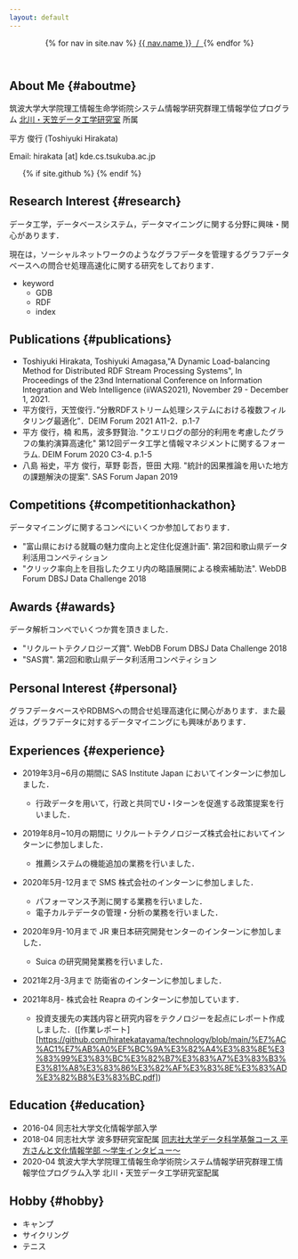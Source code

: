 ```yaml
---
layout: default
---
```


<header class="bloghead">
    <nav class="bloghead-nav">
        {% for nav in site.nav %}
	<a class="text-link" href="{{ nav.href }}">{{ nav.name }}<span> &nbsp;/&nbsp; </span></a> {% endfor %}
    </nav>
</header>

## About Me {#aboutme}
筑波大学大学院理工情報生命学術院システム情報学研究群理工情報学位プログラム
<a class="text-link" href="http://kde.cs.tsukuba.ac.jp">北川・天笠データ工学研究室</a>
所属

平方 俊行 (Toshiyuki Hirakata)

Email: hirakata [at] kde.cs.tsukuba.ac.jp

<ul class="social">
  {% if site.github %}
  <a type="button" href="http://github.com/{{ site.github }}">
    <i class="fa fa-github"></i>
  </a>
  {% endif %}
</ul>

## Research Interest {#research}
データ工学，データベースシステム，データマイニングに関する分野に興味・関心があります．

現在は，ソーシャルネットワークのようなグラフデータを管理するグラフデータベースへの問合せ処理高速化に関する研究をしております．

* keyword
  * GDB
  * RDF
  * index

## Publications {#publications}
* Toshiyuki Hirakata, Toshiyuki Amagasa,"A Dynamic Load-balancing Method for Distributed RDF Stream Processing Systems", In Proceedings of the 23nd International Conference on Information Integration and Web Intelligence (iiWAS2021), November 29 - December 1, 2021.
* 平方俊行，天笠俊行．”分散RDFストリーム処理システムにおける複数フィルタリング最適化”．DEIM Forum 2021 A11-2．p.1-7
* 平方 俊行，楠 和馬，波多野賢治. "クエリログの部分的利用を考慮したグラフの集約演算高速化" 第12回データ工学と情報マネジメントに関するフォーラム. DEIM Forum 2020 C3-4. p.1-5
* 八島 裕史，平方 俊行，草野 彰吾，笹田 大翔. "統計的因果推論を用いた地方の課題解決の提案". SAS Forum Japan 2019

## Competitions {#competitionhackathon} 
データマイニングに関するコンペにいくつか参加しております．

* "富山県における就職の魅力度向上と定住化促進計画". 第2回和歌山県データ利活用コンペティション
* "クリック率向上を目指したクエリ内の略語展開による検索補助法". WebDB Forum DBSJ Data Challenge 2018

## Awards {#awards}
データ解析コンペでいくつか賞を頂きました．

* "リクルートテクノロジーズ賞". WebDB Forum DBSJ Data Challenge 2018
* "SAS賞". 第2回和歌山県データ利活用コンペティション

## Personal Interest {#personal}
グラフデータベースやRDBMSへの問合せ処理高速化に関心があります．また最近は，グラフデータに対するデータマイニングにも興味があります．

## Experiences {#experience}
* 2019年3月~6月の期間に SAS Institute Japan においてインターンに参加しました．
  * 行政データを用いて，行政と共同でU・Iターンを促進する政策提案を行いました．


* 2019年8月~10月の期間に リクルートテクノロジーズ株式会社においてインターンに参加しました．
  * 推薦システムの機能追加の業務を行いました．


* 2020年5月-12月まで SMS 株式会社のインターンに参加しました．
  * パフォーマンス予測に関する業務を行いました．
  * 電子カルテデータの管理・分析の業務を行いました．

* 2020年9月-10月まで JR 東日本研究開発センターのインターンに参加しました．
  * Suica の研究開発業務を行いました．

* 2021年2月-3月まで 防衛省のインターンに参加しました．
* 2021年8月- 株式会社 Reapra のインターンに参加しています．
  * 投資支援先の実践内容と研究内容をテクノロジーを起点にレポート作成しました．([作業レポート][https://github.com/hiratekatayama/technology/blob/main/%E7%AC%AC1%E7%AB%A0%EF%BC%9A%E3%82%A4%E3%83%8E%E3%83%99%E3%83%BC%E3%82%B7%E3%83%A7%E3%83%B3%E3%81%A8%E3%83%86%E3%82%AF%E3%83%8E%E3%83%AD%E3%82%B8%E3%83%BC.pdf])


## Education {#education}
* 2016-04 同志社大学文化情報学部入学
* 2018-04 同志社大学 波多野研究室配属 <a class="text-link" href="https://www.cis.doshisha.ac.jp/course/foundationaldata/student/
">同志社大学データ科学基盤コース 平方さんと文化情報学部 ～学生インタビュー～</a>
* 2020-04 筑波大学大学院理工情報生命学術院システム情報学研究群理工情報学位プログラム入学 北川・天笠データ工学研究室配属

## Hobby {#hobby}
* キャンプ
* サイクリング
* テニス
